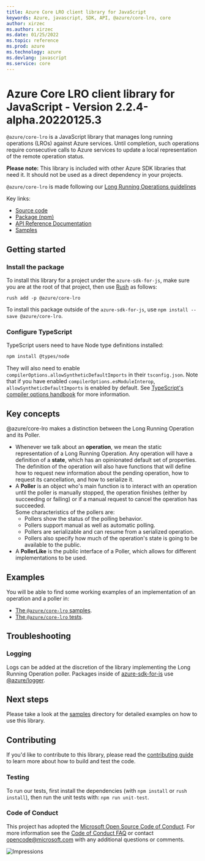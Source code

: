 ```yaml
---
title: Azure Core LRO client library for JavaScript
keywords: Azure, javascript, SDK, API, @azure/core-lro, core
author: xirzec
ms.author: xirzec
ms.date: 01/25/2022
ms.topic: reference
ms.prod: azure
ms.technology: azure
ms.devlang: javascript
ms.service: core
---
```

# Azure Core LRO client library for JavaScript - Version 2.2.4-alpha.20220125.3 


`@azure/core-lro` is a JavaScript library that manages long running operations (LROs) against Azure services. Until completion, such operations require consecutive calls to Azure services to update a local representation of the remote operation status.

**Please note:** This library is included with other Azure SDK libraries that need it. It should not be used as a direct dependency in your projects.

`@azure/core-lro` is made following our [Long Running Operations guidelines](https://azure.github.io/azure-sdk/typescript_design.html#ts-lro)

Key links:
- [Source code](https://github.com/Azure/azure-sdk-for-js/tree/main/sdk/core/core-lro)
- [Package (npm)](https://www.npmjs.com/package/@azure/core-lro) 
- [API Reference Documentation](https://docs.microsoft.com/javascript/api/@azure/core-lro) 
- [Samples](https://github.com/Azure/azure-sdk-for-js/blob/main/sdk/core/core-lro/samples)

## Getting started

### Install the package

To install this library for a project under the `azure-sdk-for-js`, make sure you are at the root of that project, then use [Rush](https://rushjs.io/) as follows:

```
rush add -p @azure/core-lro
```

To install this package outside of the `azure-sdk-for-js`, use `npm install --save @azure/core-lro`.

### Configure TypeScript

TypeScript users need to have Node type definitions installed:

```bash
npm install @types/node
```

They will also need to enable `compilerOptions.allowSyntheticDefaultImports` in their
`tsconfig.json`. Note that if you have enabled `compilerOptions.esModuleInterop`,
`allowSyntheticDefaultImports` is enabled by default.
See [TypeScript's compiler options handbook](https://www.typescriptlang.org/docs/handbook/compiler-options.html)
for more information.

## Key concepts

@azure/core-lro makes a distinction between the Long Running Operation and its Poller.

- Whenever we talk about an **operation**, we mean the static representation of a Long Running Operation.
  Any operation will have a definition of a **state**, which has an opinionated default set of properties.
  The definition of the operation will also have functions that will define how to request new information
  about the pending operation, how to request its cancellation, and how to serialize it.
- A **Poller** is an object who's main function is to interact with an operation until the poller is manually stopped,
  the operation finishes (either by succeeding or failing) or if a manual request to cancel the operation has succeeded.  
  Some characteristics of the pollers are:
    - Pollers show the status of the polling behavior.
    - Pollers support manual as well as automatic polling.
    - Pollers are serializable and can resume from a serialized operation.
    - Pollers also specify how much of the operation's state is going to be available to the public.
- A **PollerLike** is the public interface of a Poller, which allows for different implementations to be used.

## Examples

You will be able to find some working examples of an implementation of an operation and a poller in:

- [The `@azure/core-lro` samples](https://github.com/Azure/azure-sdk-for-js/tree/main/sdk/core/core-lro/samples).
- [The `@azure/core-lro` tests](https://github.com/Azure/azure-sdk-for-js/tree/main/sdk/core/core-lro/test).

## Troubleshooting

### Logging

Logs can be added at the discretion of the library implementing the Long Running Operation poller.
Packages inside of [azure-sdk-for-js](https://github.com/Azure/azure-sdk-for-js) use
[@azure/logger](https://github.com/Azure/azure-sdk-for-js/tree/main/sdk/core/logger).

## Next steps

Please take a look at the [samples](https://github.com/Azure/azure-sdk-for-js/blob/main/sdk/core/core-lro/samples) directory for detailed examples on how to use this library.

## Contributing

If you'd like to contribute to this library, please read the [contributing guide](https://github.com/Azure/azure-sdk-for-js/blob/main/CONTRIBUTING.md) to learn more about how to build and test the code.

### Testing

To run our tests, first install the dependencies (with `npm install` or `rush install`),
then run the unit tests with: `npm run unit-test`.

### Code of Conduct

This project has adopted the [Microsoft Open Source Code of Conduct](https://opensource.microsoft.com/codeofconduct/).
For more information see the [Code of Conduct FAQ](https://opensource.microsoft.com/codeofconduct/faq/) or
contact [opencode@microsoft.com](mailto:opencode@microsoft.com) with any additional questions or comments.

![Impressions](https://azure-sdk-impressions.azurewebsites.net/api/impressions/azure-sdk-for-js%2Fsdk%2Fcore%2Fcore-lro%2FREADME.png)

